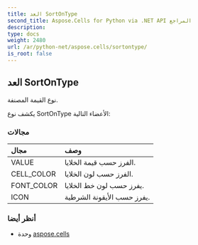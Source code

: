 ```yaml
---
title: العد SortOnType
second_title: Aspose.Cells for Python via .NET API المراجع
description:
type: docs
weight: 2480
url: /ar/python-net/aspose.cells/sortontype/
is_root: false
---
```

##  العد SortOnType
نوع القيمة المصنفة.



يكشف نوع SortOnType الأعضاء التالية:

###  مجالات
| مجال| وصف|
| :- | :- |
| VALUE | الفرز حسب قيمة الخلايا.|
| CELL_COLOR | الفرز حسب لون الخلايا.|
| FONT_COLOR | يفرز حسب لون خط الخلايا.|
| ICON | يفرز حسب الأيقونة الشرطية.|



###  أنظر أيضا
* وحدة [aspose.cells](..)
